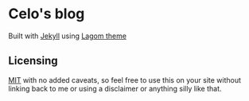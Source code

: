 # Celo's blog

Built with [Jekyll][j] using [Lagom theme][l]

## Licensing

[MIT](https://github.com/swanson/lagom/blob/master/LICENSE) with no
added caveats, so feel free to use this on your site without linking back to
me or using a disclaimer or anything silly like that.

[j]: http://jekyllrb.com/
[l]: https://github.com/swanson/lagom

